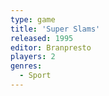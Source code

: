 ```yaml
---
type: game
title: 'Super Slams'
released: 1995
editor: Branpresto
players: 2
genres:
  - Sport
---
```

